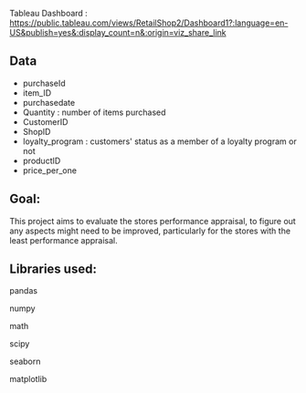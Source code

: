 Tableau Dashboard : https://public.tableau.com/views/RetailShop2/Dashboard1?:language=en-US&publish=yes&:display_count=n&:origin=viz_share_link

## Data

- purchaseId
- item_ID
- purchasedate
- Quantity : number of items purchased
- CustomerID
- ShopID
- loyalty_program : customers' status as a member of a loyalty program or not
- productID
- price_per_one

## Goal:

This project aims to evaluate the stores performance appraisal, to figure out any aspects might need to be improved, particularly for the stores with the least performance appraisal.

## Libraries used:

pandas

numpy

math

scipy

seaborn

matplotlib
